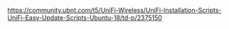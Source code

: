 https://community.ubnt.com/t5/UniFi-Wireless/UniFi-Installation-Scripts-UniFi-Easy-Update-Scripts-Ubuntu-18/td-p/2375150
